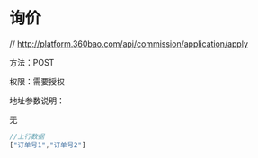 # 询价

// http://platform.360bao.com/api/commission/application/apply

方法：POST

权限：需要授权

地址参数说明：

无

```javascript
//上行数据
["订单号1","订单号2"]
```

